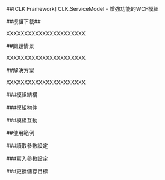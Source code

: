 ##[CLK Framework] CLK.ServiceModel - 增強功能的WCF模組


##模組下載##

XXXXXXXXXXXXXXXXXXXXXX



##問題情景

XXXXXXXXXXXXXXXXXXXXXX



##解決方案

XXXXXXXXXXXXXXXXXXXXXX

###模組結構

###模組物件

###模組互動



##使用範例

###讀取參數設定

###寫入參數設定

###更換儲存目標
